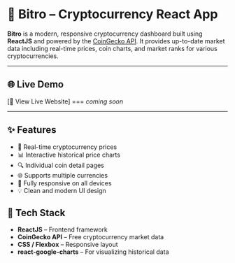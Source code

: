 # 🚀 Bitro – Cryptocurrency React App

**Bitro** is a modern, responsive cryptocurrency dashboard built using **ReactJS** and powered by the [CoinGecko API](https://www.coingecko.com/). It provides up-to-date market data including real-time prices, coin charts, and market ranks for various cryptocurrencies.  

---

## 🌐 Live Demo

[🔗 View Live Website] === *coming soon*

---

## ✨ Features

- 🔄 Real-time cryptocurrency prices
- 📊 Interactive historical price charts
- 🔍 Individual coin detail pages
- 🌐 Supports multiple currencies
- 📱 Fully responsive on all devices
- 💡 Clean and modern UI design


## 🧪 Tech Stack

- **ReactJS** – Frontend framework
- **CoinGecko API** – Free cryptocurrency market data
- **CSS / Flexbox** – Responsive layout
- **react-google-charts** – For visualizing historical data
